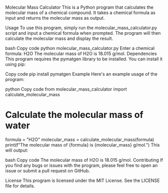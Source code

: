 


Molecular Mass Calculator
This is a Python program that calculates the molecular mass of a chemical compound. It takes a chemical formula as input and returns the molecular mass as output.

Usage
To use this program, simply run the molecular_mass_calculator.py script and input a chemical formula when prompted. The program will then calculate the molecular mass and display the result.

bash
Copy code
python molecular_mass_calculator.py
Enter a chemical formula: H2O
The molecular mass of H2O is 18.015 g/mol.
Dependencies
This program requires the pymatgen library to be installed. You can install it using pip:

Copy code
pip install pymatgen
Example
Here's an example usage of the program:

python
Copy code
from molecular_mass_calculator import calculate_molecular_mass

# Calculate the molecular mass of water
formula = "H2O"
molecular_mass = calculate_molecular_mass(formula)
print(f"The molecular mass of {formula} is {molecular_mass} g/mol.")
This will output:

bash
Copy code
The molecular mass of H2O is 18.015 g/mol.
Contributing
If you find any bugs or issues with the program, please feel free to open an issue or submit a pull request on GitHub.

License
This program is licensed under the MIT License. See the LICENSE file for details.
